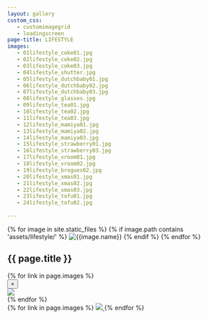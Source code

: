 ```yaml
---
layout: gallery
custom_css:
   - customimagegrid
   - loadingscreen
page-title: LIFESTYLE
images:
   - 01lifestyle_coke01.jpg
   - 02lifestyle_coke02.jpg
   - 03lifestyle_coke03.jpg
   - 04lifestyle_shutter.jpg  
   - 05lifestyle_dutchbaby01.jpg
   - 06lifestyle_dutchbaby02.jpg
   - 07lifestyle_dutchbaby03.jpg
   - 08lifestyle_glasses.jpg
   - 09lifestyle_tea01.jpg
   - 10lifestyle_tea02.jpg
   - 11lifestyle_tea03.jpg
   - 12lifestyle_mamiya01.jpg
   - 13lifestyle_mamiya02.jpg
   - 14lifestyle_mamiya03.jpg
   - 15lifestyle_strawberry01.jpg
   - 16lifestyle_strawberry03.jpg
   - 17lifestyle_vroom01.jpg
   - 18lifestyle_vroom02.jpg
   - 19lifestyle_brogues02.jpg
   - 20lifestyle_xmas01.jpg
   - 21lifestyle_xmas02.jpg
   - 22lifestyle_xmas03.jpg
   - 23lifestyle_tofu01.jpg
   - 24lifestyle_tofu02.jpg
   
---
```


<section class="mobile-photos">
{% for image in site.static_files %}
	{% if image.path contains 'assets/lifestyle/' %}
		<img src="{{image.path}}" alt="{{image.name}}" id="index{{forloop.index}}" class="mobile-photos mobile-noclick"/>
	{% endif %}
{% endfor %}
</section>
<section id="modal">
	<h1> {{ page.title }} </h1>
	{% for link in page.images %}
	    <div class="modal fade" tabindex="-1" role="dialog" id="index{{forloop.index}}">
		  <div class="modal-dialog modal-lg">
		    <div class="modal-content">
			    <div class="modal-header">
			        <button type="button" class="close" data-dismiss="modal" aria-label="Close"><span aria-hidden="true">&times;</span></button>
			    </div>
				<img src="/assets/lifestyle/{{ page.permalink }}{{ link }}" id="{{image.path}}"/>
			</div><!-- /.modal-content -->
		  </div><!-- /.modal-dialog -->
		</div><!-- /.modal -->
	{% endfor %}
</section>
<section id="photos" class ="photos">
{% for link in page.images %}
    <a href="#index{{forloop.index}}" data-toggle="modal" data-target="#index{{forloop.index}}" class="mobile-noclick">
		<img src="/assets/lifestyle/{{ page.permalink }}{{ link }}" id="index{{forloop.index}}"/>
	</a>
	{% endfor %}
</section>